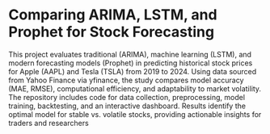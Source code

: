 # Comparing ARIMA, LSTM, and Prophet for Stock Forecasting 

This project evaluates traditional (ARIMA), machine learning (LSTM), and modern forecasting models (Prophet) in predicting historical stock prices for Apple (AAPL) and Tesla (TSLA) from 2019 to 2024. Using data sourced from Yahoo Finance via yfinance, the study compares model accuracy (MAE, RMSE), computational efficiency, and adaptability to market volatility. The repository includes code for data collection, preprocessing, model training, backtesting, and an interactive dashboard. Results identify the optimal model for stable vs. volatile stocks, providing actionable insights for traders and researchers
